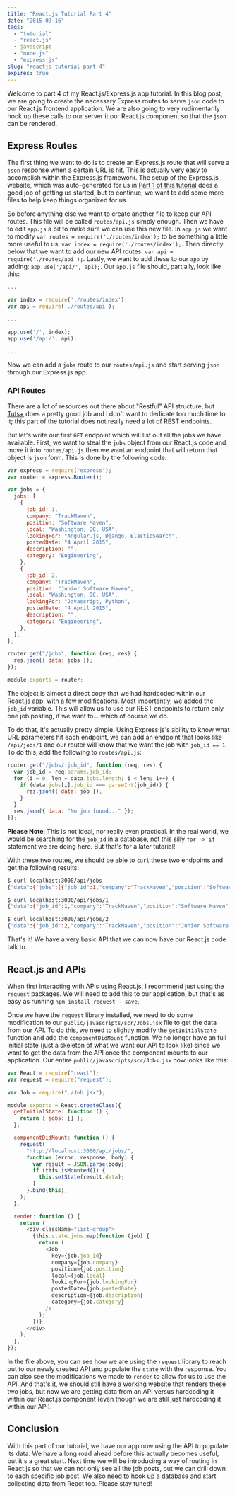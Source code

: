 ```yaml
---
title: "React.js Tutorial Part 4"
date: "2015-09-16"
tags:
  - "tutorial"
  - "react.js"
  - javascript
  - "node.js"
  - "express.js"
slug: "reactjs-tutorial-part-4"
expires: true
---
```


Welcome to part 4 of my React.js/Express.js app tutorial. In this blog post, we are going to create the necessary Express routes to serve `json` code to our React.js frontend application. We are also going to very rudimentarily hook up these calls to our server it our React.js component so that the `json` can be rendered.

## Express Routes

The first thing we want to do is to create an Express.js route that will serve a `json` response when a certain URL is hit. This is actually very easy to accomplish within the Express.js framework. The setup of the Express.js website, which was auto-generated for us in [Part 1 of this tutorial](/blog/reactjs-tutorial-part-1/) does a good job of getting us started, but to continue, we want to add some more files to help keep things organized for us.

So before anything else we want to create another file to keep our API routes. This file will be called `routes/api.js` simply enough. Then we have to edit `app.js` a bit to make sure we can use this new file. In `app.js` we want to modify `var routes = require('./routes/index');` to be something a little more useful to us: `var index = require('./routes/index');`. Then directly below that we want to add our new API routes: `var api = require('./routes/api');`. Lastly, we want to add these to our `app` by adding: `app.use('/api/', api);`. Our `app.js` file should, partially, look like this:

```javascript
...

var index = require('./routes/index');
var api = require('./routes/api');

...

app.use('/', index);
app.use('/api/', api);

...
```

Now we can add a `jobs` route to our `routes/api.js` and start serving `json` through our Express.js app.

### API Routes

There are a lot of resources out there about "Restful" API structure, but [Tuts+](http://code.tutsplus.com/tutorials/a-beginners-guide-to-http-and-rest--net-16340) does a pretty good job and I don't want to dedicate too much time to it; this part of the tutorial does not really need a lot of REST endpoints.

But let's write our first `GET` endpoint which will list out all the jobs we have available. First, we want to steal the `jobs` object from our React.js code and move it into `routes/api.js` then we want an endpoint that will return that object is `json` form. This is done by the following code:

```javascript
var express = require("express");
var router = express.Router();

var jobs = {
  jobs: [
    {
      job_id: 1,
      company: "TrackMaven",
      position: "Software Maven",
      local: "Washington, DC, USA",
      lookingFor: "Angular.js, Django, ElasticSearch",
      postedDate: "4 April 2015",
      description: "",
      category: "Engineering",
    },
    {
      job_id: 2,
      company: "TrackMaven",
      position: "Junior Software Maven",
      local: "Washington, DC, USA",
      lookingFor: "Javascript, Python",
      postedDate: "4 April 2015",
      description: "",
      category: "Engineering",
    },
  ],
};

router.get("/jobs", function (req, res) {
  res.json({ data: jobs });
});

module.exports = router;
```

The object is almost a direct copy that we had hardcoded within our React.js app, with a few modifications. Most importantly, we added the `job_id` variable. This will allow us to use our REST endpoints to return only one job posting, if we want to... which of course we do.

To do that, it's actually pretty simple. Using Express.js's ability to know what URL parameters hit each endpoint, we can add an endpoint that looks like `/api/jobs/1` and our router will know that we want the job with `job_id == 1`. To do this, add the following to `routes/api.js`:

```javascript
router.get("/jobs/:job_id", function (req, res) {
  var job_id = req.params.job_id;
  for (i = 0, len = data.jobs.length; i < len; i++) {
    if (data.jobs[i].job_id === parseInt(job_id)) {
      res.json({ data: job });
    }
  }
  res.json({ data: "No job found..." });
});
```

**Please Note**: This is not ideal, nor really even practical. In the real world, we would be searching for the `job_id` in a database, not this silly `for -> if` statement we are doing here. But that's for a later tutorial!

With these two routes, we should be able to `curl` these two endpoints and get the following results:

```bash
$ curl localhost:3000/api/jobs
{"data":{"jobs":[{"job_id":1,"company":"TrackMaven","position":"Software Maven","local":"Washington, DC, USA","lookingFor":"Angular.js, Django, ElasticSearch","postedDate":"4 April 2015","description":"","category":"Engineering"},{"job_id":2,"company":"TrackMaven","position":"Junior Software Maven","local":"Washington, DC, USA","lookingFor":"Javascript, Python","postedDate":"4 April 2015","description":"","category":"Engineering"}]}}

$ curl localhost:3000/api/jobs/1
{"data":{"job_id":1,"company":"TrackMaven","position":"Software Maven","local":"Washington, DC, USA","lookingFor":"Angular.js, Django, ElasticSearch","postedDate":"4 April 2015","description":"","category":"Engineering"}}

$ curl localhost:3000/api/jobs/2
{"data":{"job_id":2,"company":"TrackMaven","position":"Junior Software Maven","local":"Washington, DC, USA","lookingFor":"Javascript, Python","postedDate":"4 April 2015","description":"","category":"Engineering"}}
```

That's it! We have a very basic API that we can now have our React.js code talk to.

## React.js and APIs

When first interacting with APIs using React.js, I recommend just using the `request` packages. We will need to add this to our application, but that's as easy as running `npm install request --save`.

Once we have the `request` library installed, we need to do some modification to our `public/javascripts/scr/Jobs.jsx` file to get the data from our API. To do this, we need to slightly modify the `getInitialState` function and add the `componentDidMount` function. We no longer have an full initial state (just a skeleton of what we want our API to look like) since we want to get the data from the API once the component mounts to our application. Our entire `public/javascripts/scr/Jobs.jsx` now looks like this:

```javascript
var React = require("react");
var request = require("request");

var Job = require("./Job.jsx");

module.exports = React.createClass({
  getInitialState: function () {
    return { jobs: [] };
  },

  componentDidMount: function () {
    request(
      "http://localhost:3000/api/jobs/",
      function (error, response, body) {
        var result = JSON.parse(body);
        if (this.isMounted()) {
          this.setState(result.data);
        }
      }.bind(this),
    );
  },

  render: function () {
    return (
      <div className="list-group">
        {this.state.jobs.map(function (job) {
          return (
            <Job
              key={job.job_id}
              company={job.company}
              position={job.position}
              local={job.local}
              lookingFor={job.lookingFor}
              postedDate={job.postedDate}
              description={job.description}
              category={job.category}
            />
          );
        })}
      </div>
    );
  },
});
```

In the file above, you can see how we are using the `request` library to reach out to our newly created API and populate the `state` with the response. You can also see the modifications we made to `render` to allow for us to use the API. And that's it, we should still have a working website that renders these two jobs, but now we are getting data from an API versus hardcoding it within our React.js component (even though we are still just hardcoding it within our API).

## Conclusion

With this part of our tutorial, we have our app now using the API to populate its data. We have a long road ahead before this actually becomes useful, but it's a great start. Next time we will be introducing a way of routing in React.js so that we can not only see all the job posts, but we can drill down to each specific job post. We also need to hook up a database and start collecting data from React too. Please stay tuned!
